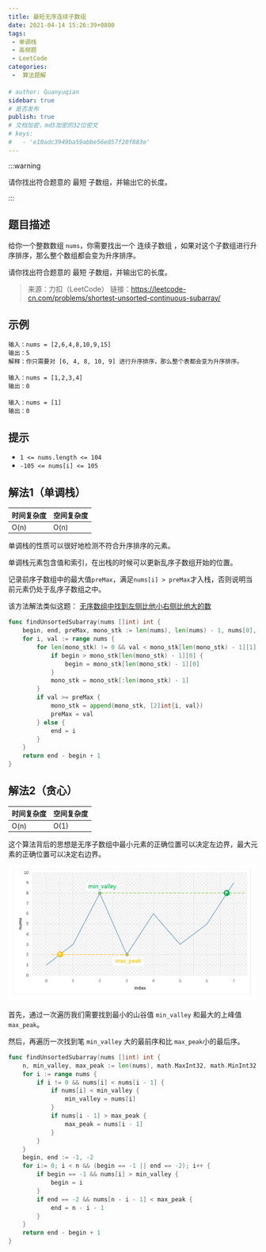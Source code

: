 ```yaml
---
title: 最短无序连续子数组
date: 2021-04-14 15:26:39+0800
tags:
 - 单调栈
 - 高频题
 - LeetCode
categories:
 -  算法题解

# author: Guanyuqian
sidebar: true
# 是否发布
publish: true
# 文档加密，md5加密的32位密文
# keys:
# 	- 'e10adc3949ba59abbe56e057f20f883e'
---
```


:::warning

请你找出符合题意的 最短 子数组，并输出它的长度。

:::

 <!-- more -->

## 题目描述



给你一个整数数组 `nums`，你需要找出一个 连续子数组 ，如果对这个子数组进行升序排序，那么整个数组都会变为升序排序。

请你找出符合题意的 最短 子数组，并输出它的长度。


> 来源：力扣（LeetCode）
> 链接：https://leetcode-cn.com/problems/shortest-unsorted-continuous-subarray/

## 示例
```
输入：nums = [2,6,4,8,10,9,15]
输出：5
解释：你只需要对 [6, 4, 8, 10, 9] 进行升序排序，那么整个表都会变为升序排序。

输入：nums = [1,2,3,4]
输出：0

输入：nums = [1]
输出：0
```

## 提示

- `1 <= nums.length <= 104`
- `-105 <= nums[i] <= 105`



## 解法1（单调栈）

| 时间复杂度 | 空间复杂度 |
| ---------- | ---------- |
| O(n)       | O(n)       |

单调栈的性质可以很好地检测不符合升序排序的元素。

单调栈元素包含值和索引，在出栈的时候可以更新乱序子数组开始的位置。

记录前序子数组中的最大值`preMax`，满足`nums[i] > preMax`才入栈，否则说明当前元素仍处于乱序子数组之中。

该方法解法类似这题： [无序数组中找到左侧比他小右侧比他大的数](www.guanyuqian.com/content/blogs/algorithm/ThePivotElements)



```go
func findUnsortedSubarray(nums []int) int {
    begin, end, preMax, mono_stk := len(nums), len(nums) - 1, nums[0], [][2]int{}
    for i, val := range nums {
        for len(mono_stk) != 0 && val < mono_stk[len(mono_stk) - 1][1] {
            if begin > mono_stk[len(mono_stk) - 1][0] {
                begin = mono_stk[len(mono_stk) - 1][0]
            }
            mono_stk = mono_stk[:len(mono_stk) - 1]
        }
        if val >= preMax {
            mono_stk = append(mono_stk, [2]int{i, val})
            preMax = val
        } else {
            end = i
        }
    }
    return end - begin + 1
}
```



## 解法2（贪心）

| 时间复杂度 | 空间复杂度 |
| ---------- | ---------- |
| O(n)       | O(1)       |

这个算法背后的思想是无序子数组中最小元素的正确位置可以决定左边界，最大元素的正确位置可以决定右边界。

![picture](./picture.png)

首先，通过一次遍历我们需要找到最小的山谷值 `min_valley` 和最大的上峰值 `max_peak`。

然后，再遍历一次找到笔 `min_valley` 大的最前序和比 `max_peak`小的最后序。

```go
func findUnsortedSubarray(nums []int) int {
    n, min_valley, max_peak := len(nums), math.MaxInt32, math.MinInt32
    for i := range nums {
        if i != 0 && nums[i] < nums[i - 1] {
            if nums[i] < min_valley {
                min_valley = nums[i]
            }
            if nums[i - 1] > max_peak {
                max_peak = nums[i - 1]
            }
        }
    }
    begin, end := -1, -2
    for i:= 0; i < n && (begin == -1 || end == -2); i++ {
        if begin == -1 && nums[i] > min_valley {
            begin = i
        }
        if end == -2 && nums[n - i - 1] < max_peak {
            end = n - i - 1
        }
    }
    return end - begin + 1
}
```


